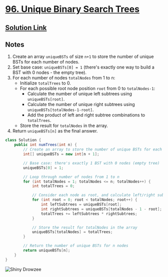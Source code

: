 # [96. Unique Binary Search Trees](https://leetcode.com/problems/unique-binary-search-trees/)

## [Solution Link](https://leetcode.com/submissions/detail/1591193255/)

## Notes

1. Create an array `uniqueBSTs` of size `n+1` to store the number of unique BSTs for each number of nodes.
2. Set base case: `uniqueBSTs[0] = 1` (there's exactly one way to build a BST with 0 nodes - the empty tree).
3. For each number of nodes `totalNodes` from 1 to n:
   - Initialize `totalTrees` to 0.
   - For each possible root node position `root` from 0 to `totalNodes-1`:
     - Calculate the number of unique left subtrees using `uniqueBSTs[root]`.
     - Calculate the number of unique right subtrees using `uniqueBSTs[totalNodes-1-root]`.
     - Add the product of left and right subtree combinations to `totalTrees`.
   - Store the result for `totalNodes` in the array.
4. Return `uniqueBSTs[n]` as the final answer.

```java
class Solution {
    public int numTrees(int n) {
        // Create an array to store the number of unique BSTs for each number of nodes
        int[] uniqueBSTs = new int[n + 1];

        // Base case: there's exactly 1 BST with 0 nodes (empty tree)
        uniqueBSTs[0] = 1;

        // Loop through number of nodes from 1 to n
        for (int totalNodes = 1; totalNodes <= n; totalNodes++) {
            int totalTrees = 0;

            // Consider each node as root, and calculate left/right subtree combinations
            for (int root = 0; root < totalNodes; root++) {
                int leftSubtrees = uniqueBSTs[root];                      // nodes on the left
                int rightSubtrees = uniqueBSTs[totalNodes - 1 - root];   // nodes on the right
                totalTrees += leftSubtrees * rightSubtrees;
            }

            // Store the result for totalNodes in the array
            uniqueBSTs[totalNodes] = totalTrees;
        }

        // Return the number of unique BSTs for n nodes
        return uniqueBSTs[n];
    }
}

```

![Shiny Drowzee](https://projectpokemon.org/images/shiny-sprite/drowzee.gif)
